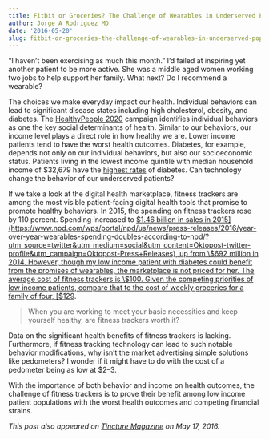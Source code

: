```yaml
---
title: Fitbit or Groceries? The Challenge of Wearables in Underserved Populations
author: Jorge A Rodriguez MD
date: '2016-05-20'
slug: fitbit-or-groceries-the-challenge-of-wearables-in-underserved-populations
---
```

“I haven’t been exercising as much this month.” I’d failed at inspiring yet another patient to be more active. She was a middle aged women working two jobs to help support her family. What next? Do I recommend a wearable?

The choices we make everyday impact our health. Individual behaviors can lead to significant disease states including high cholesterol, obesity, and diabetes. The [HealthyPeople 2020](https://www.healthypeople.gov/2020/about/foundation-health-measures/Determinants-of-Health#social) campaign identifies individual behaviors as one the key social determinants of health. Similar to our behaviors, our income level plays a direct role in how healthy we are. Lower income patients tend to have the worst health outcomes. Diabetes, for example, depends not only on our individual behaviors, but also our socioeconomic status. Patients living in the lowest income quintile with median household income of $32,679 have the [highest rates](http://diabetes.diabetesjournals.org/content/60/11/2667.full) of diabetes. Can technology change the behavior of our underserved patients?

If we take a look at the digital health marketplace, fitness trackers are among the most visible patient-facing digital health tools that promise to promote healthy behaviors. In 2015, the spending on fitness trackers rose by 110 percent. Spending increased to [$1.46 billion in sales in 2015](https://www.npd.com/wps/portal/npd/us/news/press-releases/2016/year-over-year-wearables-spending-doubles-according-to-npd/?utm_source=twitter&utm_medium=social&utm_content=Oktopost-twitter-profile&utm_campaign=Oktopost-Press+Releases), up from \$692 million in 2014. However, though my low income patient with diabetes could benefit from the promises of wearables, the marketplace is not priced for her. The average cost of fitness trackers is \$100. Given the competing priorities of low income patients, compare that to the cost of weekly groceries for a family of four, [$129](https://www.cnpp.usda.gov/sites/default/files/CostofFoodMar2016_0.pdf).

>When you are working to meet your basic necessities and keep yourself healthy, are fitness trackers worth it?

Data on the significant health benefits of fitness trackers is lacking. Furthermore, if fitness tracking technology can lead to such notable behavior modifications, why isn’t the market advertising simple solutions like pedometers? I wonder if it might have to do with the cost of a pedometer being as low at \$2–3.

With the importance of both behavior and income on health outcomes, the challenge of fitness trackers is to prove their benefit among low income patient populations with the worst health outcomes and competing financial strains.

*This post also appeared on [Tincture Magazine](https://tincture.io/fitbit-or-groceries-the-challenge-of-wearables-in-underserved-populations-5bada57913fd) on May 17, 2016.*

